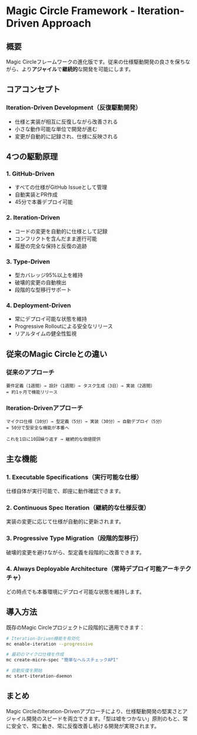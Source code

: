 # Magic Circle Framework - Iteration-Driven Approach

## 概要

Magic Circleフレームワークの進化版です。従来の仕様駆動開発の良さを保ちながら、より**アジャイル**で**継続的**な開発を可能にします。

## コアコンセプト

### Iteration-Driven Development（反復駆動開発）
- 仕様と実装が相互に反復しながら改善される
- 小さな動作可能な単位で開発が進む
- 変更が自動的に記録され、仕様に反映される

## 4つの駆動原理

### 1. **GitHub-Driven**
- すべての仕様がGitHub Issueとして管理
- 自動実装とPR作成
- 45分で本番デプロイ可能

### 2. **Iteration-Driven**
- コードの変更を自動的に仕様として記録
- コンフリクトを含んだまま進行可能
- 履歴の完全な保持と反復の追跡

### 3. **Type-Driven**
- 型カバレッジ95%以上を維持
- 破壊的変更の自動検出
- 段階的な型移行サポート

### 4. **Deployment-Driven**
- 常にデプロイ可能な状態を維持
- Progressive Rolloutによる安全なリリース
- リアルタイムの健全性監視

## 従来のMagic Circleとの違い

### 従来のアプローチ
```
要件定義（1週間）→ 設計（1週間）→ タスク生成（3日）→ 実装（2週間）
= 約1ヶ月で機能リリース
```

### Iteration-Drivenアプローチ
```
マイクロ仕様（10分）→ 型定義（5分）→ 実装（30分）→ 自動デプロイ（5分）
= 50分で型安全な機能が本番へ

これを1日に10回繰り返す → 継続的な価値提供
```

## 主な機能

### 1. Executable Specifications（実行可能な仕様）
仕様自体が実行可能で、即座に動作確認できます。

### 2. Continuous Spec Iteration（継続的な仕様反復）
実装の変更に応じて仕様が自動的に更新されます。

### 3. Progressive Type Migration（段階的型移行）
破壊的変更を避けながら、型定義を段階的に改善できます。

### 4. Always Deployable Architecture（常時デプロイ可能アーキテクチャ）
どの時点でも本番環境にデプロイ可能な状態を維持します。

## 導入方法

既存のMagic Circleプロジェクトに段階的に適用できます：

```bash
# Iteration-Driven機能を有効化
mc enable-iteration --progressive

# 最初のマイクロ仕様を作成
mc create-micro-spec "簡単なヘルスチェックAPI"

# 自動反復を開始
mc start-iteration-daemon
```

## まとめ

Magic CircleのIteration-Drivenアプローチにより、仕様駆動開発の堅実さとアジャイル開発のスピードを両立できます。「型は嘘をつかない」原則のもと、常に安全で、常に動き、常に反復改善し続ける開発が実現されます。